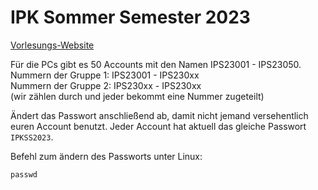 # IPK Sommer Semester 2023

[Vorlesungs-Website](https://scoop.iwr.uni-heidelberg.de/teaching/2023ss/grundkurscpp/)

Für die PCs gibt es 50 Accounts mit den Namen IPS23001 - IPS23050.  
Nummern der Gruppe 1: IPS23001 - IPS230xx  
Nummern der Gruppe 2: IPS230xx - IPS230xx  
(wir zählen durch und jeder bekommt eine Nummer zugeteilt)

Ändert das Passwort anschließend ab, damit nicht jemand versehentlich euren Account benutzt. Jeder Account hat aktuell das gleiche Passwort ` IPKSS2023`.

Befehl zum ändern des Passworts unter Linux:  
```
passwd
```